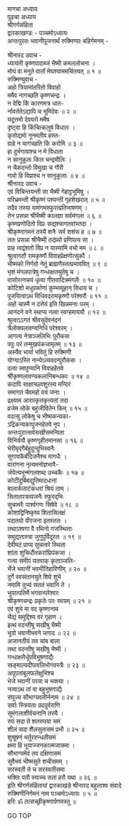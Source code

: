 मागचा अध्याय  
पुढचा अध्याय  
श्रीगर्गसंहिता  
द्वारकाखण्डः - पञ्चमोऽध्यायः  
अन्तःपुरतः भवानीपूजनार्थं रुक्मिण्याः बहिर्गमनम् -  
  
श्रीनारद उवाच -  
ध्यायंती कृष्णपादाब्जं भैष्मी कमललोचना ।  
मोघं वा मनुते वार्तां मेघश्याममचिंतयत् ॥ १ ॥  
रुक्मिण्युवाच -  
अहो त्रियामांतरितो विवाहो  
     ममैव नागच्छति कृष्णचन्द्रः ।  
न वेद्मि किं कारणमत्र धात-  
     र्नावर्ततेऽद्यापि च भूमिदेवः ॥ २ ॥  
यदूत्तमो देववरो ममैष  
     दृष्ट्वा हि किंचित्कलुषं विधातः ।  
कृतोद्यमो नूनमतीव हस्त-  
     ग्राहे न चागच्छति किं करोमि ॥ ३ ॥  
हा दुर्भगायाश्च न मे विधाता  
     न सानुकूलः किल चन्द्रमौलिः ।  
न चैकदन्तो विमुखा च गौरी  
     गावो हि विप्राश्च न सानुकूलाः ॥ ४ ॥  
श्रीनारद उवाच -  
एवं विचिन्तयन्ती सा भैष्मी गेहाट्टभूमिषु ।  
परिभ्रमन्ती श्रीकृष्णं पश्यन्ती गृहशेखरात् ॥ ५ ॥  
तदैव तस्या वामंगमस्फुरत्प्रतिभाषणम् ।  
तेन प्रसन्ना श्रीभैष्मी कालज्ञा सर्वमंगला ॥ ६ ॥  
कृष्णप्रणोदितो विप्रः सद्यश्चागतवांस्तदा ।  
श्रीकृष्णागमनं तस्यै शनैः सर्वं शशंस ह ॥ ७ ॥  
ततः प्रसन्ना श्रीभैष्मी तदंघ्र्यो प्रणिपत्य सा ।  
प्राह त्वद्वंशतो विप्र न यास्यामि वचो मम ॥ ८ ॥  
श्रुत्वागतौ रामकृष्णौ विवाहप्रेक्षणोत्सुकौ ।  
भीष्मको निर्गतो नेतुं ब्राह्मणैस्तत्प्रभाववित् ॥ ९ ॥  
भृशं मंगलपात्रेषु गन्धाक्षतयुतेषु च ।  
वासोरत्नचयं धृत्वा गीतवादित्रमंगलैः ॥ १० ॥  
कोटिशो मधुपर्काणां कुम्भव्यूहान् विधाय च ।  
पूजयित्वाऽथ विधिवद्‌रामकृष्णौ परेश्वरौ ॥ ११ ॥  
अहो चास्मै न दत्तेयं इति खिन्नमनाः परम् ।  
आनंदने वने स्थाप्य नत्वा स्वग्हमाययौ ॥ १२ ॥  
श्रुत्वाऽऽगतं श्रीवसुदेवनंदनं  
     त्रैलोक्यलावण्यनिधिं परेश्वरम् ।  
आगत्य नेत्राञ्जलिभिः पुरौकसः  
     पपुः परं तन्मुखपंकजामृतम् ॥ १३ ॥  
अस्यैव भार्या भवितुं हि रुक्मिणी  
     योग्याऽस्ति नान्येऽत्यवदन्पुरौकसः ।  
दत्वा स्वपुण्यानि विवाहहेतवे  
     श्रीकृष्णलावण्यकलानिबन्धकाः ॥ १४ ॥  
कदापि साक्षाच्छ्वशुरस्य मन्दिरं  
     समागतं चैवमहो वयं जनाः ।  
द्रक्ष्याम आरात्कृतकृत्यतां तदा  
     व्रजेम लोके बहुजीवितेन किम् ॥ १५ ॥  
वदत्सु लोकेषु च भीष्मकन्यका-  
     ऽद्रिकन्यकापूजनहेतवे नृप ।  
अन्तःपुरात्सर्वसखीसमन्विता  
     विनिर्ययौ कृष्णगृहीतमानसा ॥ १६ ॥  
भेरीमृदंगैर्बहुदुन्दुभिस्वनैः  
     सुगायकैर्बंदिजनैश्च मागधैः ।  
वारांगना नृत्यमनोज्ञभावै-  
     र्जयेत्यभून्मंगलशब्द उच्चकैः ॥ १७ ॥  
कोटींदुबिंबद्युतिमादधानां  
     बालार्कताटंकधरां श्रियं ताम् ।  
सितातपत्रव्यजनैः स्फुरद्‌भिः  
     सुचामरैः पार्श्वगणः सिषेवे ॥ १८ ॥  
कोशाद्विनिष्कृष्य शितासिलक्षं  
     पदातयो वीरजना इतस्ततः ।  
तथाऽश्वगा वै रथिनो गजस्थिताः  
     समुद्यतास्त्रा जुगुपुर्विदूरतः ॥ १९ ॥  
देवीमठं प्राप्य सुचत्वरे स्थिता  
     शांता शुचिर्धौतकरांघ्रिपंकजा ।  
गत्वा संमीपं यतवाक् कृताञ्जलि-  
     र्भेजे भवानीं भवभीतिहारिणीम् ॥ २० ॥  
दुर्गे स्वसंतानयुते शिवे शुभे  
     नमामि तुभ्यं सततं भवानि ते ।  
भूयात्पतिर्मे भगवान्परेश्वरः  
     श्रीकृष्णचन्द्रः प्रकृतेः परः स्वयम् ॥ २१ ॥  
एवं शुभे मा वद कृष्णानाम  
     चैद्यं समुद्दिश्य वरं गृहाण ।  
इत्थं वदन्तीषु सखीषु भैष्मी  
     भूयो भवानीभवने जगाद ॥ २२ ॥  
अजानतीयं तव चांब बाला  
     तथा वदन्तीषु सखीषु भैष्मी ।  
गन्धाक्षतैर्धूपविभूषणाद्यैः  
     स्रङ्‌माल्यदीपावलिभोगवस्त्रैः ॥ २३ ॥  
अपूपतांबूलफलेक्षुभिश्च  
     भेजे भवानीं परया च भक्त्या ।  
नत्वाऽथ तां वा बहुभूषणाद्यैः  
     संपूज्य सौभाग्यवतीर्ननाम ॥ २४ ॥  
सर्वाः स्त्रियताः प्रददुर्वराणि  
     सुमंगलाशीर्वचनानि तस्यै ।  
रुपं सदा ते शतरुपया समं  
     शीलं सदा शैलसुतासमं प्रभौ ॥ २५ ॥  
शुश्रूषणं भर्तुररुन्धतीसमं  
     क्षमा हि भूयाज्जनकात्मजासमा ।  
सौभाग्यमेवं तव दक्षिणासमं  
     सुवैभवं भीष्मसुते शचीसमम् ।  
सरस्वती ते च सरस्वतीसमा  
     भक्तिः पतौ स्याच्च सतां हरौ यथा ॥ २६ ॥  
इति श्रीगर्गसंहितायां द्वारकाखंडे श्रीनारद बहुलाश्व संवादे  
रुक्मिणीनिर्गमनं नाम पञ्चमोऽध्यायः ॥ ५ ॥  
हरिः ॐ तत्सच्छ्रीकृष्णार्पणमस्तु ॥  
  
GO TOP

